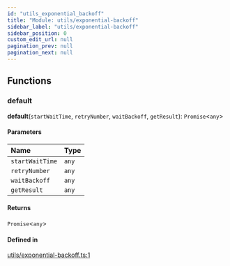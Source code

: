 ```yaml
---
id: "utils_exponential_backoff"
title: "Module: utils/exponential-backoff"
sidebar_label: "utils/exponential-backoff"
sidebar_position: 0
custom_edit_url: null
pagination_prev: null
pagination_next: null
---
```


## Functions

### default

**default**(`startWaitTime`, `retryNumber`, `waitBackoff`, `getResult`): `Promise`<`any`\>

#### Parameters

| Name | Type |
| :------ | :------ |
| `startWaitTime` | `any` |
| `retryNumber` | `any` |
| `waitBackoff` | `any` |
| `getResult` | `any` |

#### Returns

`Promise`<`any`\>

#### Defined in

[utils/exponential-backoff.ts:1](https://github.com/maxhr/near--near-api-js/blob/57fed346/packages/near-api-js/src/utils/exponential-backoff.ts#L1)

